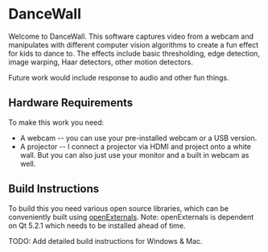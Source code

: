 # DanceWall

Welcome to DanceWall.  This software captures video from a webcam and manipulates with different computer vision algorithms to create a fun effect for kids to dance to.  The effects include basic thresholding, edge detection, image warping, Haar detectors, other motion detectors.  

Future work would include response to audio and other fun things.

## Hardware Requirements

To make this work you need:
* A webcam -- you can use your pre-installed webcam or a USB version.
* A projector -- I connect a projector via HDMI and project onto a white wall.  But you can also just use your monitor and a built in webcam as well.

## Build Instructions

To build this you need various open source libraries, which can be conveniently built using [openExternals](https://github.com/awiles/openExternals).  Note: openExternals is dependent on Qt 5.2.1 which needs to be installed ahead of time.

TODO: Add detailed build instructions for Windows & Mac.

